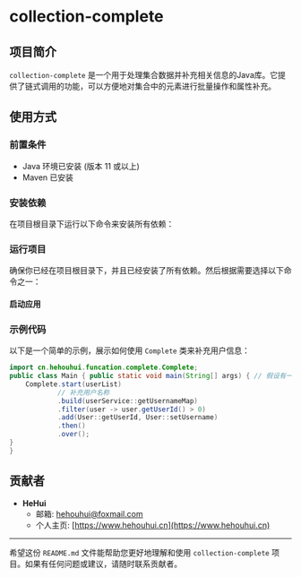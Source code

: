 # collection-complete

## 项目简介

`collection-complete` 是一个用于处理集合数据并补充相关信息的Java库。它提供了链式调用的功能，可以方便地对集合中的元素进行批量操作和属性补充。

## 使用方式

### 前置条件
- Java 环境已安装 (版本 11 或以上)
- Maven 已安装

### 安装依赖

在项目根目录下运行以下命令来安装所有依赖：

### 运行项目

确保你已经在项目根目录下，并且已经安装了所有依赖。然后根据需要选择以下命令之一：

#### 启动应用

### 示例代码

以下是一个简单的示例，展示如何使用 `Complete` 类来补充用户信息：

```java
import cn.hehouhui.funcation.complete.Complete;
public class Main { public static void main(String[] args) { // 假设有一个用户列表 List<User> userList = getUsers();
    Complete.start(userList)
            // 补充用户名称
            .build(userService::getUsernameMap)
            .filter(user -> user.getUserId() > 0)
            .add(User::getUserId, User::setUsername)
            .then()
            .over();
}
}
```

## 贡献者

- **HeHui**
    - 邮箱: hehouhui@foxmail.com
    - 个人主页: [https://www.hehouhui.cn](https://www.hehouhui.cn)

---

希望这份 `README.md` 文件能帮助您更好地理解和使用 `collection-complete` 项目。如果有任何问题或建议，请随时联系贡献者。
